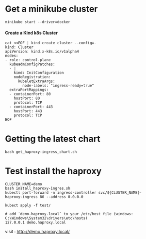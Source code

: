 # Get a minikube cluster 
```
minikube start --driver=docker
```


#### Create a Kind k8s Cluster 
```
cat <<EOF | kind create cluster --config=-
kind: Cluster
apiVersion: kind.x-k8s.io/v1alpha4
nodes:
- role: control-plane
  kubeadmConfigPatches:
  - |
    kind: InitConfiguration
    nodeRegistration:
      kubeletExtraArgs:
        node-labels: "ingress-ready=true"
  extraPortMappings:
  - containerPort: 80
    hostPort: 80
    protocol: TCP
  - containerPort: 443
    hostPort: 443
    protocol: TCP
EOF
```

# Getting the latest chart 
```
bash get_haproxy-ingress_chart.sh

```


# Test install the haproxy 
```
CLUSTER_NAME=demo
bash install_haproxy-ingres.sh
kubectl port-forward -n ingress-controller svc/${CLUSTER_NAME}-haproxy-ingress 80 --address 0.0.0.0

kubect apply -f test/

# add `demo.haproxy.local` to your /etc/host file (windows: C:\Windows\System32\drivers\etc\hosts)
127.0.0.1 demo.haproxy.local
```
visit : http://demo.haproxy.local/



